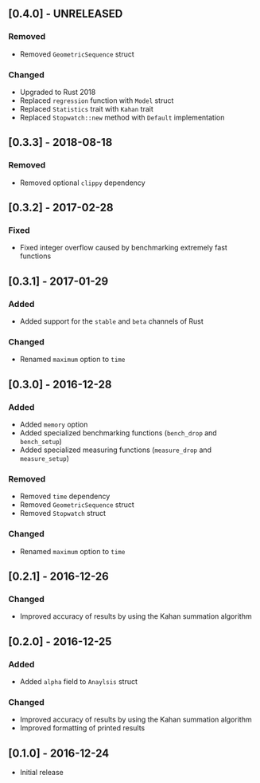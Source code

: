 ## [0.4.0] - UNRELEASED

### Removed
- Removed `GeometricSequence` struct

### Changed
- Upgraded to Rust 2018
- Replaced `regression` function with `Model` struct
- Replaced `Statistics` trait with `Kahan` trait
- Replaced `Stopwatch::new` method with `Default` implementation

## [0.3.3] - 2018-08-18

### Removed
- Removed optional `clippy` dependency

## [0.3.2] - 2017-02-28

### Fixed
- Fixed integer overflow caused by benchmarking extremely fast functions

## [0.3.1] - 2017-01-29

### Added
- Added support for the `stable` and `beta` channels of Rust

### Changed
- Renamed `maximum` option to `time`

## [0.3.0] - 2016-12-28

### Added
- Added `memory` option
- Added specialized benchmarking functions (`bench_drop` and `bench_setup`)
- Added specialized measuring functions (`measure_drop` and `measure_setup`)

### Removed
- Removed `time` dependency
- Removed `GeometricSequence` struct
- Removed `Stopwatch` struct

### Changed
- Renamed `maximum` option to `time`

## [0.2.1] - 2016-12-26

### Changed
- Improved accuracy of results by using the Kahan summation algorithm

## [0.2.0] - 2016-12-25

### Added
- Added `alpha` field to `Anaylsis` struct

### Changed
- Improved accuracy of results by using the Kahan summation algorithm
- Improved formatting of printed results

## [0.1.0] - 2016-12-24
- Initial release
